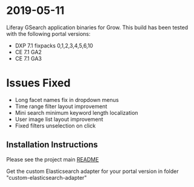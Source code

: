 # 2019-05-11

Liferay GSearch application binaries for Grow. This build has been tested with the following portal versions:

* DXP 7.1 fixpacks 0,1,2,3,4,5,6,10
* CE 7.1 GA2 
* CE 7.1 GA3

# Issues Fixed

* Long facet names fix in dropdown menus
* Time range filter layout improvement
* Mini search minimum keyword length localization
* User image list layout improvement
* Fixed filters unselection on click

## Installation Instructions

Please see the project main [README](https://github.com/peerkar/liferay-gsearch)

Get the custom Elasticsearch adapter for your portal version in folder "custom-elasticsearch-adapter"
 